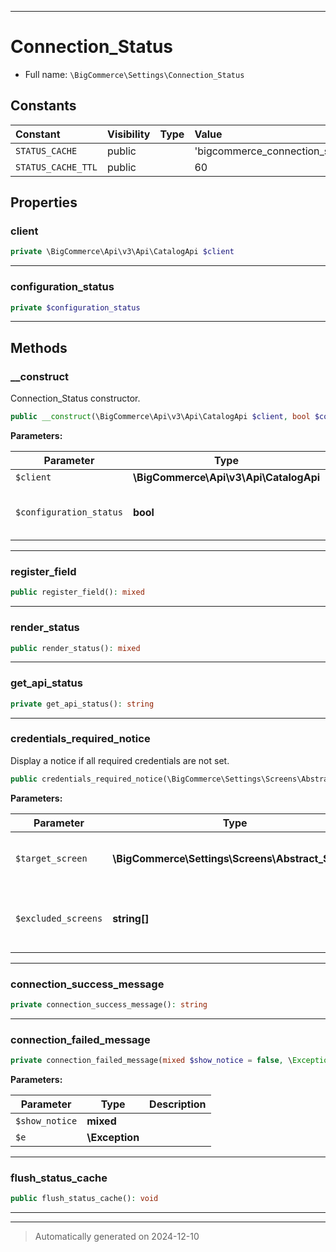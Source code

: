 ***

# Connection_Status





* Full name: `\BigCommerce\Settings\Connection_Status`


## Constants

| Constant | Visibility | Type | Value |
|:---------|:-----------|:-----|:------|
|`STATUS_CACHE`|public| |&#039;bigcommerce_connection_status&#039;|
|`STATUS_CACHE_TTL`|public| |60|

## Properties


### client



```php
private \BigCommerce\Api\v3\Api\CatalogApi $client
```






***

### configuration_status



```php
private $configuration_status
```






***

## Methods


### __construct

Connection_Status constructor.

```php
public __construct(\BigCommerce\Api\v3\Api\CatalogApi $client, bool $configuration_status): mixed
```








**Parameters:**

| Parameter | Type | Description |
|-----------|------|-------------|
| `$client` | **\BigCommerce\Api\v3\Api\CatalogApi** |  |
| `$configuration_status` | **bool** | Whether API configuration settings are fully in place |





***

### register_field



```php
public register_field(): mixed
```












***

### render_status



```php
public render_status(): mixed
```












***

### get_api_status



```php
private get_api_status(): string
```












***

### credentials_required_notice

Display a notice if all required credentials are not set.

```php
public credentials_required_notice(\BigCommerce\Settings\Screens\Abstract_Screen $target_screen, string[] $excluded_screens = []): void
```








**Parameters:**

| Parameter | Type | Description |
|-----------|------|-------------|
| `$target_screen` | **\BigCommerce\Settings\Screens\Abstract_Screen** | Settings screen the link will point to |
| `$excluded_screens` | **string[]** | Settings screen IDs that should not show the notice |





***

### connection_success_message



```php
private connection_success_message(): string
```












***

### connection_failed_message



```php
private connection_failed_message(mixed $show_notice = false, \Exception $e = null): string
```








**Parameters:**

| Parameter | Type | Description |
|-----------|------|-------------|
| `$show_notice` | **mixed** |  |
| `$e` | **\Exception** |  |





***

### flush_status_cache



```php
public flush_status_cache(): void
```












***


***
> Automatically generated on 2024-12-10
